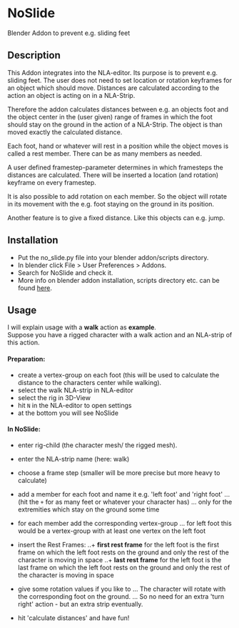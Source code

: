 # NoSlide
Blender Addon to prevent e.g. sliding feet

## Description
This Addon integrates into the NLA-editor.
Its purpose is to prevent e.g. sliding feet.
The user does not need to set location or rotation keyframes
for an object which should move.
Distances are calculated according to the action an object 
is acting on in a NLA-Strip.

Therefore the addon calculates distances between e.g. an objects 
foot and the object center in the (user given) range of frames 
in which the foot should stay on the ground in the action of a 
NLA-Strip.
The object is than moved exactly the calculated distance.

Each foot, hand or whatever will rest in a position while the 
object moves is called a rest member. There can be as many 
members as needed.

A user defined framestep-parameter determines in which framesteps
the distances are calculated. There will be inserted a location
(and rotation) keyframe on every framestep.

It is also possible to add rotation on each member. So the object 
will rotate in its movement with the e.g. foot staying on the ground
in its position.

Another feature is to give a fixed distance. Like this objects can 
e.g. jump.


## Installation

* Put the no_slide.py file into your blender addon/scripts directory. 
* In blender click File > User Preferences > Addons.
* Search for NoSlide and check it.
* More info on blender addon installation, scripts directory etc. can be found [here](http://wiki.blender.org/index.php/Doc:2.6/Manual/Extensions/Python/Add-Ons).

## Usage

I will explain usage with a **walk** action as **example**.  
Suppose you have a rigged character with a walk action and an NLA-strip of this action.

#### Preparation:
+ create a vertex-group on each foot (this will be used to calculate the distance to the characters center while walking).
+ select the walk NLA-strip in NLA-editor
+ select the rig in 3D-View
+ hit `N` in the NLA-editor to open settings
+ at the bottom you will see NoSlide

#### In NoSlide:
+ enter rig-child (the character mesh/ the rigged mesh).
+ enter the NLA-strip name (here: walk)
+ choose a frame step (smaller will be more precise but more heavy to calculate)
+ add a member for each foot and name it e.g. 'left foot' and 'right foot' 
... (hit the `+` for as many feet or whatever your character has)
... only for the extremities which stay on the ground some time
+ for each member add the corresponding vertex-group 
... for left  foot this would be a vertex-group with at least one vertex on the left foot

+ insert the Rest Frames:
..+ **first rest frame** for the left foot is the first frame on which the left foot rests on the ground and only the rest of the character is moving in space
..+ **last rest frame** for the left foot is the last frame on which the left foot rests on the ground and only the rest of the character is moving in space
+ give some rotation values if you like to
... The character will rotate with the corresponding foot on the ground.
... So no need for an extra 'turn right' action - but an extra strip eventually. 
+ hit 'calculate distances' and have fun!

